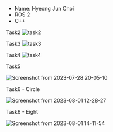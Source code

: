 - Name: Hyeong Jun Choi
- ROS 2
- C++


Task2
![task2](https://github.com/PATRICKandBOB/incsl_summer_2023/assets/131422789/626fea23-9a23-45b8-aa92-6ca94f71631b)

Task3
![task3](https://github.com/PATRICKandBOB/incsl_summer_2023/assets/131422789/c690e4bd-879e-4c16-967b-53b31c718212)

Task4
![task4](https://github.com/PATRICKandBOB/incsl_summer_2023/assets/131422789/b2ee79f3-d663-49bb-a0c3-4e493f9628d0)

Task5

![Screenshot from 2023-07-28 20-05-10](https://github.com/PATRICKandBOB/incsl_summer_2023/assets/131422789/523b2c7c-890e-4fb2-94ba-ad00d23dbee8)


Task6 - Circle

![Screenshot from 2023-08-01 12-28-27](https://github.com/PATRICKandBOB/incsl_summer_2023/assets/131422789/d19c6129-bca8-4606-b636-e59639b90a69)

Task6 - Eight

![Screenshot from 2023-08-01 14-11-54](https://github.com/PATRICKandBOB/incsl_summer_2023/assets/131422789/2f3c1bf0-ef2a-4f5a-a1b3-faed1df20354)
